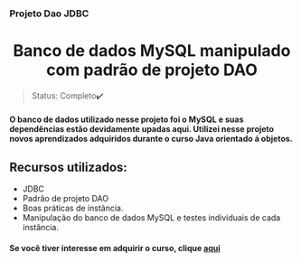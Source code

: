 ### Projeto Dao JDBC<h1 align="center">Banco de dados MySQL manipulado com padrão de projeto DAO</h1>

>Status: Completo✔️

#### O banco de dados utilizado nesse projeto foi o MySQL e suas dependências estão devidamente upadas aqui. Utilizei nesse projeto novos aprendizados adquiridos durante o curso Java orientado á objetos. 

## Recursos utilizados:
- JDBC
- Padrão de projeto DAO
- Boas práticas de instância. 
- Manipulação do banco de dados MySQL e testes individuais de cada instância.

#### Se você tiver interesse em adquirir o curso, clique [aqui](https://www.udemy.com/course/java-curso-completo/)


